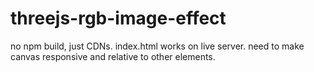 # threejs-rgb-image-effect
no npm build, just CDNs.
index.html works on live server.
need to make canvas responsive and relative to other elements.
